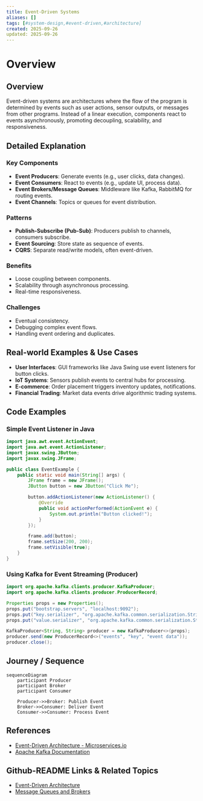 ```yaml
---
title: Event-Driven Systems
aliases: []
tags: [#system-design,#event-driven,#architecture]
created: 2025-09-26
updated: 2025-09-26
---
```


# Overview

## Overview

Event-driven systems are architectures where the flow of the program is determined by events such as user actions, sensor outputs, or messages from other programs. Instead of a linear execution, components react to events asynchronously, promoting decoupling, scalability, and responsiveness.

## Detailed Explanation

### Key Components
- **Event Producers**: Generate events (e.g., user clicks, data changes).
- **Event Consumers**: React to events (e.g., update UI, process data).
- **Event Brokers/Message Queues**: Middleware like Kafka, RabbitMQ for routing events.
- **Event Channels**: Topics or queues for event distribution.

### Patterns
- **Publish-Subscribe (Pub-Sub)**: Producers publish to channels, consumers subscribe.
- **Event Sourcing**: Store state as sequence of events.
- **CQRS**: Separate read/write models, often event-driven.

### Benefits
- Loose coupling between components.
- Scalability through asynchronous processing.
- Real-time responsiveness.

### Challenges
- Eventual consistency.
- Debugging complex event flows.
- Handling event ordering and duplicates.

## Real-world Examples & Use Cases

- **User Interfaces**: GUI frameworks like Java Swing use event listeners for button clicks.
- **IoT Systems**: Sensors publish events to central hubs for processing.
- **E-commerce**: Order placement triggers inventory updates, notifications.
- **Financial Trading**: Market data events drive algorithmic trading systems.

## Code Examples

### Simple Event Listener in Java
```java
import java.awt.event.ActionEvent;
import java.awt.event.ActionListener;
import javax.swing.JButton;
import javax.swing.JFrame;

public class EventExample {
    public static void main(String[] args) {
        JFrame frame = new JFrame();
        JButton button = new JButton("Click Me");

        button.addActionListener(new ActionListener() {
            @Override
            public void actionPerformed(ActionEvent e) {
                System.out.println("Button clicked!");
            }
        });

        frame.add(button);
        frame.setSize(200, 200);
        frame.setVisible(true);
    }
}
```

### Using Kafka for Event Streaming (Producer)
```java
import org.apache.kafka.clients.producer.KafkaProducer;
import org.apache.kafka.clients.producer.ProducerRecord;

Properties props = new Properties();
props.put("bootstrap.servers", "localhost:9092");
props.put("key.serializer", "org.apache.kafka.common.serialization.StringSerializer");
props.put("value.serializer", "org.apache.kafka.common.serialization.StringSerializer");

KafkaProducer<String, String> producer = new KafkaProducer<>(props);
producer.send(new ProducerRecord<>("events", "key", "event data"));
producer.close();
```

## Journey / Sequence

```mermaid
sequenceDiagram
    participant Producer
    participant Broker
    participant Consumer

    Producer->>Broker: Publish Event
    Broker->>Consumer: Deliver Event
    Consumer->>Consumer: Process Event
```

## References

- [Event-Driven Architecture - Microservices.io](https://microservices.io/patterns/data/event-driven-architecture.html)
- [Apache Kafka Documentation](https://kafka.apache.org/documentation/)

## Github-README Links & Related Topics

- [Event-Driven Architecture](./event-driven-architecture/)
- [Message Queues and Brokers](./message-queues-and-brokers/)
